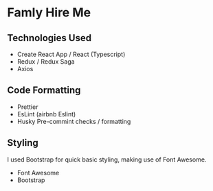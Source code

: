 # Famly Hire Me

## Technologies Used

- Create React App / React (Typescript)
- Redux / Redux Saga
- Axios

## Code Formatting

- Prettier
- EsLint (airbnb Eslint)
- Husky Pre-commint checks / formatting

## Styling

I used Bootstrap for quick basic styling, making use of Font Awesome.

- Font Awesome
- Bootstrap
